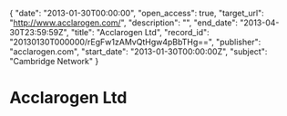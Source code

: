 {
  "date": "2013-01-30T00:00:00", 
  "open_access": true, 
  "target_url": "http://www.acclarogen.com/", 
  "description": "", 
  "end_date": "2013-04-30T23:59:59Z", 
  "title": "Acclarogen Ltd", 
  "record_id": "20130130T000000/rEgFw1zAMvQtHgw4pBbTHg==", 
  "publisher": "acclarogen.com", 
  "start_date": "2013-01-30T00:00:00Z", 
  "subject": "Cambridge Network"
}

# Acclarogen Ltd


